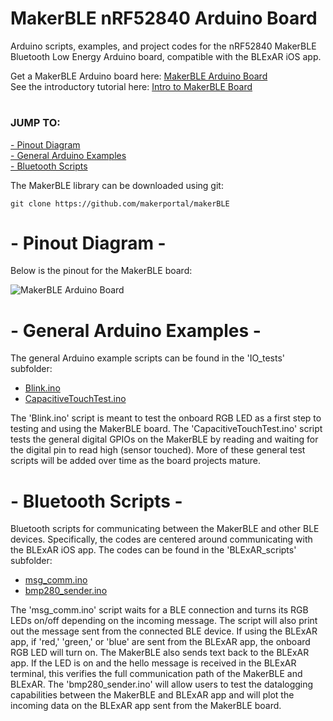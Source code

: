 # MakerBLE nRF52840 Arduino Board
Arduino scripts, examples, and project codes for the nRF52840 MakerBLE Bluetooth Low Energy Arduino board, compatible with the BLExAR iOS app.

Get a MakerBLE Arduino board here: [MakerBLE Arduino Board](https://makersportal.com/shop/makerble-arduino-board) <br>
See the introductory tutorial here: [Intro to MakerBLE Board](https://makersportal.com/blog/makerble-tiny-nrf52840-bluetooth-arduino-board) <br>

# 
### JUMP TO:
<a href="#pinout">- Pinout Diagram</a><br>
<a href="#arduino">- General Arduino Examples</a><br>
<a href="#bluetooth">- Bluetooth Scripts</a><br>

The MakerBLE library can be downloaded using git:

    git clone https://github.com/makerportal/makerBLE

<a id="pinout"></a>
# - Pinout Diagram -
Below is the pinout for the MakerBLE board:

![MakerBLE Arduino Board](https://images.squarespace-cdn.com/content/v1/59b037304c0dbfb092fbe894/1665967574022-GEHG1YE8D38N2FEJR337/MakerBLE_pinout.png?format=2500w)

<a id="arduino"></a>
# - General Arduino Examples -
The general Arduino example scripts can be found in the 'IO_tests' subfolder:

- [Blink.ino](IO_tests/Blink.ino)
- [CapacitiveTouchTest.ino](IO_tests/CapacitiveTouchTest.ino)

The 'Blink.ino' script is meant to test the onboard RGB LED as a first step to testing and using the MakerBLE board. The 'CapacitiveTouchTest.ino' script tests the general digital GPIOs on the MakerBLE by reading and waiting for the digital pin to read high (sensor touched). More of these general test scripts will be added over time as the board projects mature.

<a id="bluetooth"></a>
# - Bluetooth Scripts -
Bluetooth scripts for communicating between the MakerBLE and other BLE devices. Specifically, the codes are centered around communicating with the BLExAR iOS app. The codes can be found in the 'BLExAR_scripts' subfolder:

- [msg_comm.ino](BLExAR_scripts/msg_comm.ino)
- [bmp280_sender.ino](BLExAR_scripts/bmp280_sender.ino)

The 'msg_comm.ino' script waits for a BLE connection and turns its RGB LEDs on/off depending on the incoming message. The script will also print out the message sent from the connected BLE device. If using the BLExAR app, if 'red,' 'green,' or 'blue' are sent from the BLExAR app, the onboard RGB LED will turn on. The MakerBLE also sends text back to the BLExAR app. If the LED is on and the hello message is received in the BLExAR terminal, this verifies the full communication path of the MakerBLE and BLExAR. The 'bmp280_sender.ino' will allow users to test the datalogging capabilities between the MakerBLE and BLExAR app and will plot the incoming data on the BLExAR app sent from the MakerBLE board. 
